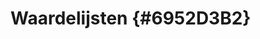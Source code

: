 # Waardelijsten {#6952D3B2}
<section data-include-format='markdown' data-include='114-Beheer.md'/>
<section data-include-format='markdown' data-include='115-Overzicht.md'/>

